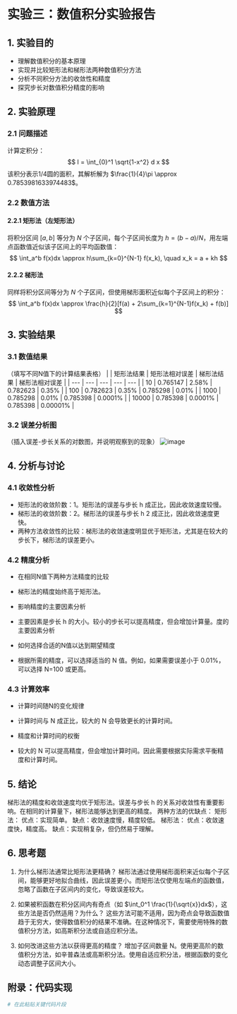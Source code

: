 # 实验三：数值积分实验报告

## 1. 实验目的
- 理解数值积分的基本原理
- 实现并比较矩形法和梯形法两种数值积分方法
- 分析不同积分方法的收敛性和精度
- 探究步长对数值积分精度的影响

## 2. 实验原理
### 2.1 问题描述
计算定积分：
$$
I = \int_{0}^1 \sqrt{1-x^2} d x
$$
该积分表示1/4圆的面积，其解析解为 $\frac{1}{4}\pi \approx 0.7853981633974483$。

### 2.2 数值方法
#### 2.2.1 矩形法（左矩形法）
将积分区间 $[a,b]$ 等分为 $N$ 个子区间，每个子区间长度为 $h=(b-a)/N$，用左端点函数值近似该子区间上的平均函数值：
$$
\int_a^b f(x)dx \approx h\sum_{k=0}^{N-1} f(x_k), \quad x_k = a + kh
$$

#### 2.2.2 梯形法
同样将积分区间等分为 $N$ 个子区间，但使用梯形面积近似每个子区间上的积分：
$$
\int_a^b f(x)dx \approx \frac{h}{2}[f(a) + 2\sum_{k=1}^{N-1}f(x_k) + f(b)]
$$

## 3. 实验结果
### 3.1 数值结果
（填写不同N值下的计算结果表格）
|  | 矩形法结果 | 矩形法相对误差 | 梯形法结果 | 梯形法相对误差 | 
| --- | --- | --- | --- | --- | 
| 10 | 0.765147 | 2.58% | 0.782623 | 0.35% | 
| 100 | 0.782623 | 0.35% | 0.785298 | 0.01% | 
| 1000 | 0.785298 | 0.01% | 0.785398 | 0.0001% | 
| 10000 | 0.785398 | 0.0001% | 0.785398 | 0.00001% | 




### 3.2 误差分析图
（插入误差-步长关系的对数图，并说明观察到的现象）
![image](https://github.com/user-attachments/assets/45f1a062-040b-413f-9b33-d50020609656)


## 4. 分析与讨论
### 4.1 收敛性分析
- 矩形法的收敛阶数：1。矩形法的误差与步长 h 成正比，因此收敛速度较慢。
- 梯形法的收敛阶数：2。梯形法的误差与步长 h 
2
  成正比，因此收敛速度更快。
- 两种方法收敛性的比较：梯形法的收敛速度明显优于矩形法，尤其是在较大的步长下，梯形法的误差更小。

### 4.2 精度分析
- 在相同N值下两种方法精度的比较
- 梯形法的精度始终高于矩形法。

- 影响精度的主要因素分析
- 主要因素是步长 h 的大小。较小的步长可以提高精度，但会增加计算量。度的主要因素分析
  
- 如何选择合适的N值以达到期望精度
- 根据所需的精度，可以选择适当的 N 值。例如，如果需要误差小于 0.01%，可以选择 N=100 或更高。

### 4.3 计算效率
- 计算时间随N的变化规律
- 计算时间与 N 成正比，较大的 N 会导致更长的计算时间。
  
- 精度和计算时间的权衡
- 较大的 N 可以提高精度，但会增加计算时间。因此需要根据实际需求平衡精度和计算时间。

## 5. 结论
梯形法的精度和收敛速度均优于矩形法。误差与步长 h 的关系对收敛性有重要影响。在相同的计算量下，梯形法能够达到更高的精度。
两种方法的优缺点：
矩形法：
优点：实现简单。
缺点：收敛速度慢，精度较低。
梯形法：
优点：收敛速度快，精度高。
缺点：实现稍复杂，但仍然易于理解。

## 6. 思考题
1. 为什么梯形法通常比矩形法更精确？
梯形法通过使用梯形面积来近似每个子区间，能够更好地拟合曲线，因此误差更小。而矩形法仅使用左端点的函数值，忽略了函数在子区间内的变化，导致误差较大。

2. 如果被积函数在积分区间内有奇点（如 $\int_0^1 \frac{1}{\sqrt{x}}dx$），这些方法是否仍然适用？为什么？
这些方法可能不适用，因为奇点会导致函数值趋于无穷大，使得数值积分的结果不准确。在这种情况下，需要使用特殊的数值积分方法，如高斯积分法或自适应积分法。

3. 如何改进这些方法以获得更高的精度？
增加子区间数量 N。使用更高阶的数值积分方法，如辛普森法或高斯积分法。使用自适应积分法，根据函数的变化动态调整子区间大小。

## 附录：代码实现
```python
# 在此粘贴关键代码片段
```
